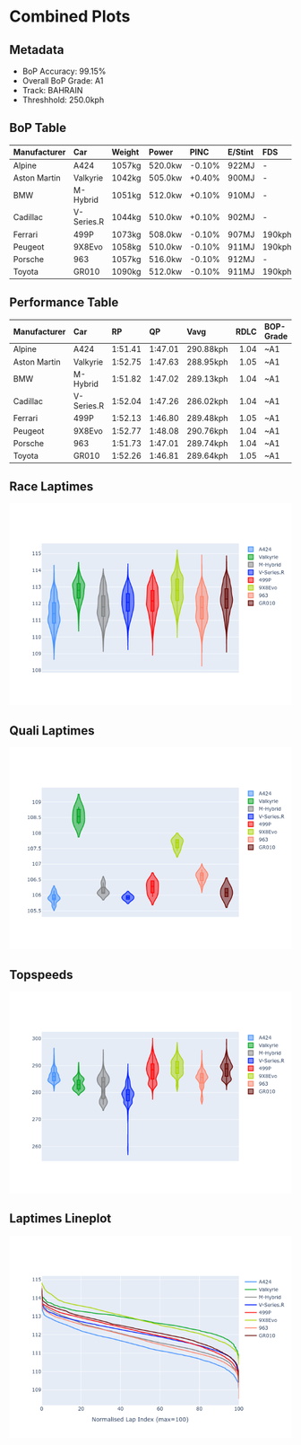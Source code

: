 # Combined Plots

## Metadata

- BoP Accuracy: 99.15%
- Overall BoP Grade: A1
- Track: BAHRAIN
- Threshhold: 250.0kph

## BoP Table
| Manufacturer   | Car        | Weight   | Power   | PINC   | E/Stint   | FDS    | RDP    | QDP    | TDP    |
|:---------------|:-----------|:---------|:--------|:-------|:----------|:-------|:-------|:-------|:-------|
| Alpine         | A424       | 1057kg   | 520.0kw | -0.10% | 922MJ     | -      | 52.35% | 61.85% | 27.84% |
| Aston Martin   | Valkyrie   | 1042kg   | 505.0kw | +0.40% | 900MJ     | -      | 53.59% | 53.33% | 21.51% |
| BMW            | M-Hybrid   | 1051kg   | 512.0kw | +0.10% | 910MJ     | -      | 53.26% | 57.23% | 34.54% |
| Cadillac       | V-Series.R | 1044kg   | 510.0kw | +0.10% | 902MJ     | -      | 47.80% | 56.73% | 19.63% |
| Ferrari        | 499P       | 1073kg   | 508.0kw | -0.10% | 907MJ     | 190kph | 53.02% | 42.32% | 9.88%  |
| Peugeot        | 9X8Evo     | 1058kg   | 510.0kw | -0.10% | 911MJ     | 190kph | 48.47% | 51.26% | 16.02% |
| Porsche        | 963        | 1057kg   | 516.0kw | -0.10% | 912MJ     | -      | 50.87% | 45.25% | 30.77% |
| Toyota         | GR010      | 1090kg   | 512.0kw | -0.10% | 911MJ     | 190kph | 52.43% | 57.12% | 12.82% |

## Performance Table
| Manufacturer   | Car        | RP      | QP      | Vavg      |   RDLC | BOP-Grade   | Match   |
|:---------------|:-----------|:--------|:--------|:----------|-------:|:------------|:--------|
| Alpine         | A424       | 1:51.41 | 1:47.01 | 290.88kph |   1.04 | ~A1         | 98.94%  |
| Aston Martin   | Valkyrie   | 1:52.75 | 1:47.63 | 288.95kph |   1.05 | ~A1         | 100.00% |
| BMW            | M-Hybrid   | 1:51.82 | 1:47.02 | 289.13kph |   1.04 | ~A1         | 99.82%  |
| Cadillac       | V-Series.R | 1:52.04 | 1:47.26 | 286.02kph |   1.04 | ~A1         | 99.98%  |
| Ferrari        | 499P       | 1:52.13 | 1:46.80 | 289.48kph |   1.05 | ~A1         | 99.83%  |
| Peugeot        | 9X8Evo     | 1:52.77 | 1:48.08 | 290.76kph |   1.04 | ~A1         | 95.15%  |
| Porsche        | 963        | 1:51.73 | 1:47.01 | 289.74kph |   1.04 | ~A1         | 99.78%  |
| Toyota         | GR010      | 1:52.26 | 1:46.81 | 289.64kph |   1.05 | ~A1         | 99.71%  |

## Race Laptimes
![Race Laptimes](images/race_violin.png)

## Quali Laptimes
![Quali Laptimes](images/quali_violin.png)

## Topspeeds
![Topspeeds](images/topspeed_violin.png)

## Laptimes Lineplot
![Laptimes Lineplot](images/laptime_line.png)

